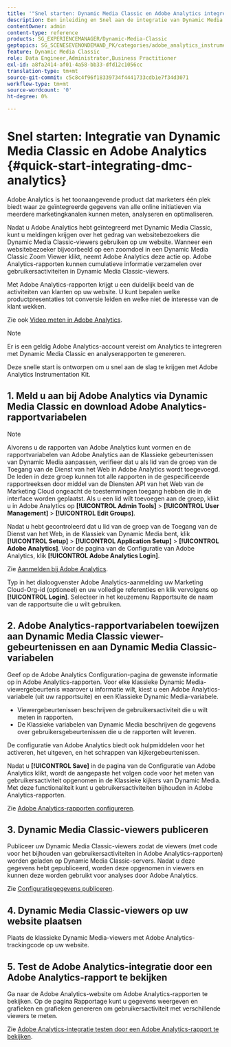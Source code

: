 ```yaml
---
title: '"Snel starten: Dynamic Media Classic en Adobe Analytics integreren"'
description: Een inleiding en Snel aan de integratie van Dynamic Media Classic en Adobe Analytics om u te helpen snel aan de slag te gaan.
contentOwner: admin
content-type: reference
products: SG_EXPERIENCEMANAGER/Dynamic-Media-Classic
geptopics: SG_SCENESEVENONDEMAND_PK/categories/adobe_analytics_instrumentation_kit
feature: Dynamic Media Classic
role: Data Engineer,Administrator,Business Practitioner
exl-id: a8fa2414-af01-4a58-bb33-dfd12c1056cc
translation-type: tm+mt
source-git-commit: c5c8c4f96f18339734f4441733cdb1e7f34d3071
workflow-type: tm+mt
source-wordcount: '0'
ht-degree: 0%

---
```


# Snel starten: Integratie van Dynamic Media Classic en Adobe Analytics {#quick-start-integrating-dmc-analytics}

Adobe Analytics is het toonaangevende product dat marketers één plek biedt waar ze geïntegreerde gegevens van alle online initiatieven via meerdere marketingkanalen kunnen meten, analyseren en optimaliseren.

Nadat u Adobe Analytics hebt geïntegreerd met Dynamic Media Classic, kunt u meldingen krijgen over het gedrag van websitebezoekers die Dynamic Media Classic-viewers gebruiken op uw website. Wanneer een websitebezoeker bijvoorbeeld op een zoomdoel in een Dynamic Media Classic Zoom Viewer klikt, neemt Adobe Analytics deze actie op. Adobe Analytics-rapporten kunnen cumulatieve informatie verzamelen over gebruikersactiviteiten in Dynamic Media Classic-viewers.

Met Adobe Analytics-rapporten krijgt u een duidelijk beeld van de activiteiten van klanten op uw website. U kunt bepalen welke productpresentaties tot conversie leiden en welke niet de interesse van de klant wekken.

Zie ook [Video meten in Adobe Analytics](https://experienceleague.adobe.com/docs/media-analytics/using/media-overview.html).

>[!NOTE]
>
>Er is een geldig Adobe Analytics-account vereist om Analytics te integreren met Dynamic Media Classic en analyserapporten te genereren.

Deze snelle start is ontworpen om u snel aan de slag te krijgen met Adobe Analytics Instrumentation Kit.

## 1. Meld u aan bij Adobe Analytics via Dynamic Media Classic en download Adobe Analytics-rapportvariabelen

>[!NOTE]
>
>Alvorens u de rapporten van Adobe Analytics kunt vormen en de rapportvariabelen van Adobe Analytics aan de Klassieke gebeurtenissen van Dynamic Media aanpassen, verifieer dat u als lid van de groep van de Toegang van de Dienst van het Web in Adobe Analytics wordt toegevoegd. De leden in deze groep kunnen tot alle rapporten in de gespecificeerde rapportreeksen door middel van de Diensten API van het Web van de Marketing Cloud ongeacht de toestemmingen toegang hebben die in de interface worden geplaatst. Als u een lid wilt toevoegen aan de groep, klikt u in Adobe Analytics op **[!UICONTROL Admin Tools]** > **[!UICONTROL User Management]** > **[!UICONTROL Edit Groups]**.

Nadat u hebt gecontroleerd dat u lid van de groep van de Toegang van de Dienst van het Web, in de Klassiek van Dynamic Media bent, klik **[!UICONTROL Setup]** > **[!UICONTROL Application Setup]** > **[!UICONTROL Adobe Analytics]**. Voor de pagina van de Configuratie van Adobe Analytics, klik **[!UICONTROL Adobe Analytics Login]**.

Zie [Aanmelden bij Adobe Analytics](log-analytics.md#log_in_to_adobe_analytics).

Typ in het dialoogvenster Adobe Analytics-aanmelding uw Marketing Cloud-Org-id (optioneel) en uw volledige referenties en klik vervolgens op **[!UICONTROL Login]**. Selecteer in het keuzemenu Rapportsuite de naam van de rapportsuite die u wilt gebruiken.

## 2. Adobe Analytics-rapportvariabelen toewijzen aan Dynamic Media Classic viewer-gebeurtenissen en aan Dynamic Media Classic-variabelen

Geef op de Adobe Analytics Configuration-pagina de gewenste informatie op in Adobe Analytics-rapporten. Voor elke klassieke Dynamic Media-viewergebeurtenis waarover u informatie wilt, kiest u een Adobe Analytics-variabele (uit uw rapportsuite) en een Klassieke Dynamic Media-variabele.

* Viewergebeurtenissen beschrijven de gebruikersactiviteit die u wilt meten in rapporten.
* De Klassieke variabelen van Dynamic Media beschrijven de gegevens over gebruikersgebeurtenissen die u de rapporten wilt leveren.

De configuratie van Adobe Analytics biedt ook hulpmiddelen voor het activeren, het uitgeven, en het schrappen van kijkergebeurtenissen.

Nadat u **[!UICONTROL Save]** in de pagina van de Configuratie van Adobe Analytics klikt, wordt de aangepaste het volgen code voor het meten van gebruikersactiviteit opgenomen in de Klassieke kijkers van Dynamic Media. Met deze functionaliteit kunt u gebruikersactiviteiten bijhouden in Adobe Analytics-rapporten.

Zie [Adobe Analytics-rapporten configureren](configuring-analytics-reports.md#configuring_adobe_analytics_reports).

## 3. Dynamic Media Classic-viewers publiceren

Publiceer uw Dynamic Media Classic-viewers zodat de viewers (met code voor het bijhouden van gebruikersactiviteiten in Adobe Analytics-rapporten) worden geladen op Dynamic Media Classic-servers. Nadat u deze gegevens hebt gepubliceerd, worden deze opgenomen in viewers en kunnen deze worden gebruikt voor analyses door Adobe Analytics.

Zie [Configuratiegegevens publiceren](publishing-analytics-configuration-information.md#publishing_adobe_analytics_configuration_information).

## 4. Dynamic Media Classic-viewers op uw website plaatsen

Plaats de klassieke Dynamic Media-viewers met Adobe Analytics-trackingcode op uw website.

## 5. Test de Adobe Analytics-integratie door een Adobe Analytics-rapport te bekijken

Ga naar de Adobe Analytics-website om Adobe Analytics-rapporten te bekijken. Op de pagina Rapportage kunt u gegevens weergeven en grafieken en grafieken genereren om gebruikersactiviteit met verschillende viewers te meten.

Zie [Adobe Analytics-integratie testen door een Adobe Analytics-rapport te bekijken](testing-integration-viewing-analytics-report.md#testing_the_integration_by_viewing_an_adobe_analytics_report).
